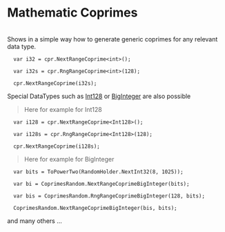 # Mathematic Coprimes

<p><br>Shows in a simple way how to generate generic coprimes for any relevant data type.</p>

      var i32 = cpr.NextRangeCoprime<int>();

      var i32s = cpr.RngRangeCoprime<int>(128);

      cpr.NextRangeCoprime(i32s);
      

Special DataTypes such as [Int128](https://learn.microsoft.com/en-us/dotnet/api/system.int128/) or [BigInteger](https://learn.microsoft.com/en-us/dotnet/api/system.numerics.biginteger/) are also possible

>Here for example for Int128

      var i128 = cpr.NextRangeCoprime<Int128>();

      var i128s = cpr.RngRangeCoprime<Int128>(128);

      cpr.NextRangeCoprime(i128s);


>Here for example for BigInteger

      var bits = ToPowerTwo(RandomHolder.NextInt32(8, 1025));
      
      var bi = CoprimesRandom.NextRangeCoprimeBigInteger(bits);

      var bis = CoprimesRandom.RngRangeCoprimeBigInteger(128, bits);

      CoprimesRandom.NextRangeCoprimeBigInteger(bis, bits);


and many others ...

